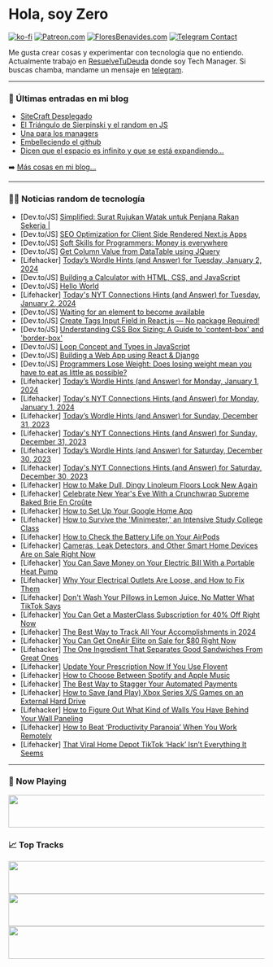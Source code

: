 # Hola, soy Zero

[![ko-fi](https://ko-fi.com/img/githubbutton_sm.svg)](https://ko-fi.com/J3J4N0LUK)
[![Patreon.com](https://img.shields.io/endpoint.svg?url=https%3A%2F%2Fshieldsio-patreon.vercel.app%2Fapi%3Fusername%3Dzerodragon%26type%3Dpatrons&style=for-the-badge)](https://patreon.com/zerodragon)
[![FloresBenavides.com](https://img.shields.io/website?down_message=oops&label=MiBlog&style=for-the-badge&up_message=online&url=https%3A%2F%2Ffloresbenavides.com)](https://floresbenavides.com)
[![Telegram Contact](https://img.shields.io/badge/escr%C3%ADbeme-ZeroDragon-%2326A5E4?style=for-the-badge&logo=telegram)](https://t.me/zerodragon)

Me gusta crear cosas y experimentar con tecnología que no entiendo.
Actualmente trabajo en [ResuelveTuDeuda](http://github.com/resuelve) donde soy Tech Manager.
Si buscas chamba, mandame un mensaje en [telegram](https://t.me/zerodragon).

---

### 📕 Últimas entradas en mi blog
<!-- BLOG-POST-LIST:START -->
- [SiteCraft Desplegado](https://floresbenavides.com/sitecraft-desplegado/)
- [El Triángulo de Sierpinski y el random en JS](https://floresbenavides.com/el-triangulo-de-sierpinski-y-el-random-en-js/)
- [Una para los managers](https://floresbenavides.com/una-para-los-managers/)
- [Embelleciendo el github](https://floresbenavides.com/embelleciendo-el-github/)
- [Dicen que el espacio es infinito y que se está expandiendo…](https://floresbenavides.com/dicen-que-el-espacio-es-infinito-y-que-se-esta-expandiendo/)
<!-- BLOG-POST-LIST:END -->

➡️ [Más cosas en mi blog...](https://floresbenavides.com)

---

### 👨‍💻 Noticias random de tecnología
<!-- TECH-POSTS:START -->
- [Dev.to/JS] [Simplified: Surat Rujukan Watak untuk Penjana Rakan Sekerja |](https://dev.to/character-reference-letter-for/simplified-surat-rujukan-watak-untuk-penjana-rakan-sekerja--ojm)
- [Dev.to/JS] [SEO Optimization for Client Side Rendered Next.js Apps](https://dev.to/reeshee/seo-optimization-for-client-side-rendered-nextjs-apps-25l5)
- [Dev.to/JS] [Soft Skills for Programmers: Money is everywhere](https://dev.to/better567/soft-skills-for-programmers-money-is-everywhere-5938)
- [Dev.to/JS] [Get Column Value from DataTable using JQuery](https://dev.to/mani3721/get-column-value-from-datatable-using-jquery-13kb)
- [Lifehacker] [Today’s Wordle Hints &lpar;and Answer&rpar; for Tuesday, January 2, 2024](https://lifehacker.com/entertainment/wordle-answer-today-january-2-2024)
- [Dev.to/JS] [Building a Calculator with HTML, CSS, and JavaScript](https://dev.to/huericnan/building-a-calculator-with-html-css-and-javascript-56mj)
- [Dev.to/JS] [Hello World](https://dev.to/filebay/hello-world-hpn)
- [Lifehacker] [Today&#39;s NYT Connections Hints &lpar;and Answer&rpar; for Tuesday, January 2, 2024](https://lifehacker.com/entertainment/nyt-connections-answer-today-january-2-2024)
- [Dev.to/JS] [Waiting for an element to become available](https://dev.to/phuocng/waiting-for-an-element-to-become-available-3542)
- [Dev.to/JS] [Create Tags Input Field in React.js — No package Required!](https://dev.to/stephengade/create-tags-input-field-in-reactjs-s-no-package-required-5ae4)
- [Dev.to/JS] [Understanding CSS Box Sizing: A Guide to &#39;content-box&#39; and &#39;border-box&#39;](https://dev.to/rawas_aditya/understanding-css-box-sizing-a-guide-to-content-box-and-border-box-3ini)
- [Dev.to/JS] [Loop Concept and Types in JavaScript](https://dev.to/eminaltan/loop-concept-and-types-in-javascript-4e7b)
- [Dev.to/JS] [Building a Web App using React &amp; Django](https://dev.to/arindam-sahoo/building-a-web-app-using-react-django-44a0)
- [Dev.to/JS] [Programmers Lose Weight: Does losing weight mean you have to eat as little as possible?](https://dev.to/better678/programmers-lose-weight-does-losing-weight-mean-you-have-to-eat-as-little-as-possible-7bh)
- [Lifehacker] [Today’s Wordle Hints &lpar;and Answer&rpar; for Monday, January 1, 2024](https://lifehacker.com/entertainment/wordle-answer-today-january-1-2024)
- [Lifehacker] [Today&#39;s NYT Connections Hints &lpar;and Answer&rpar; for Monday, January 1, 2024](https://lifehacker.com/entertainment/nyt-connections-answer-today-january-1-2024)
- [Lifehacker] [Today’s Wordle Hints &lpar;and Answer&rpar; for Sunday, December 31, 2023](https://lifehacker.com/entertainment/wordle-answer-today-december-31-2023)
- [Lifehacker] [Today&#39;s NYT Connections Hints &lpar;and Answer&rpar; for Sunday, December 31, 2023](https://lifehacker.com/entertainment/nyt-connections-answer-today-december-31-2023)
- [Lifehacker] [Today’s Wordle Hints &lpar;and Answer&rpar; for Saturday, December 30, 2023](https://lifehacker.com/entertainment/wordle-answer-today-december-30-2023)
- [Lifehacker] [Today&#39;s NYT Connections Hints &lpar;and Answer&rpar; for Saturday, December 30, 2023](https://lifehacker.com/entertainment/nyt-connections-answer-today-december-30-2023)
- [Lifehacker] [How to Make Dull, Dingy Linoleum Floors Look New Again](https://lifehacker.com/home/how-to-restore-linoleum-floors)
- [Lifehacker] [Celebrate New Year&#39;s Eve With a Crunchwrap Supreme Baked Brie En Croûte](https://lifehacker.com/food-drink/crunchwrap-supreme-baked-brie-en-croute-recipe)
- [Lifehacker] [How to Set Up Your Google Home App](https://lifehacker.com/tech/how-to-set-up-google-home-app)
- [Lifehacker] [How to Survive the &#39;Minimester,&#39; an Intensive Study College Class](https://lifehacker.com/family/how-to-survive-minimester-intensive-college-class)
- [Lifehacker] [How to Check the Battery Life on Your AirPods](https://lifehacker.com/tech/how-to-check-your-airpods-battery-life)
- [Lifehacker] [Cameras, Leak Detectors, and Other Smart Home Devices Are on Sale Right Now](https://lifehacker.com/tech/best-deals-on-basic-smart-home-devices)
- [Lifehacker] [You Can Save Money on Your Electric Bill With a Portable Heat Pump](https://lifehacker.com/home/is-a-portable-heat-pump-worth-it)
- [Lifehacker] [Why Your Electrical Outlets Are Loose, and How to Fix Them](https://lifehacker.com/home/loose-electrical-outlets-and-how-to-fix)
- [Lifehacker] [Don&#39;t Wash Your Pillows in Lemon Juice, No Matter What TikTok Says](https://lifehacker.com/home/dont-wash-your-pillows-with-lemons)
- [Lifehacker] [You Can Get a MasterClass Subscription for 40% Off Right Now](https://lifehacker.com/work/masterclass-sale)
- [Lifehacker] [The Best Way to Track All Your Accomplishments in 2024](https://lifehacker.com/best-way-to-track-new-years-resolutions)
- [Lifehacker] [You Can Get OneAir Elite on Sale for $80 Right Now](https://lifehacker.com/oneair-elite-is-on-sale-for-80-right-now-1850855039)
- [Lifehacker] [The One Ingredient That Separates Good Sandwiches From Great Ones](https://lifehacker.com/food-drink/add-herbs-to-sandwiches)
- [Lifehacker] [Update Your Prescription Now If You Use Flovent](https://lifehacker.com/health/update-your-prescription-now-if-you-use-flovent)
- [Lifehacker] [How to Choose Between Spotify and Apple Music](https://lifehacker.com/tech/apple-music-vs-spotify)
- [Lifehacker] [The Best Way to Stagger Your Automated Payments](https://lifehacker.com/money/stagger-automated-payments)
- [Lifehacker] [How to Save &lpar;and Play&rpar; Xbox Series X/S Games on an External Hard Drive](https://lifehacker.com/tech/save-play-xbox-games-external-hard-drive)
- [Lifehacker] [How to Figure Out What Kind of Walls You Have Behind Your Wall Paneling](https://lifehacker.com/home/how-to-figure-out-whats-behind-wall-panels)
- [Lifehacker] [How to Beat ‘Productivity Paranoia’ When You Work Remotely](https://lifehacker.com/work/how-remote-workers-can-beat-productivity-paranoia)
- [Lifehacker] [That Viral Home Depot TikTok ‘Hack’ Isn’t Everything It Seems](https://lifehacker.com/home/the-viral-home-depot-tiktok-hack-isnt-everything-it-seems)<!-- TECH-POSTS:END -->

---

### 🎵 Now Playing
<a href="https://spotify-now-playing-dun.vercel.app/now-playing?open"><img src="https://spotify-now-playing-dun.vercel.app/now-playing" width="540" height="64"></a>

### 📈 Top Tracks
<a href="https://spotify-now-playing-dun.vercel.app/top-tracks?i=1&open"><img src="https://spotify-now-playing-dun.vercel.app/top-tracks?i=1" width="540" height="64"></a>
<a href="https://spotify-now-playing-dun.vercel.app/top-tracks?i=2&open"><img src="https://spotify-now-playing-dun.vercel.app/top-tracks?i=2" width="540" height="64"></a>
<a href="https://spotify-now-playing-dun.vercel.app/top-tracks?i=3&open"><img src="https://spotify-now-playing-dun.vercel.app/top-tracks?i=3" width="540" height="64"></a>
